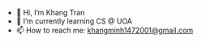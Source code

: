 - 👋 Hi, I’m Khang Tran
- 🌱 I’m currently learning CS @ UOA
- 📫 How to reach me: khangminh1472001@gmail.com
